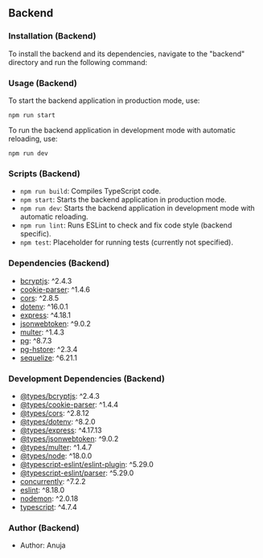 ## Backend

### Installation (Backend)

To install the backend and its dependencies, navigate to the "backend" directory and run the following command:


### Usage (Backend)

To start the backend application in production mode, use:
```
npm run start
```

To run the backend application in development mode with automatic reloading, use:
```
npm run dev
```

### Scripts (Backend)

- `npm run build`: Compiles TypeScript code.
- `npm start`: Starts the backend application in production mode.
- `npm run dev`: Starts the backend application in development mode with automatic reloading.
- `npm run lint`: Runs ESLint to check and fix code style (backend specific).
- `npm test`: Placeholder for running tests (currently not specified).

### Dependencies (Backend)

- [bcryptjs](https://www.npmjs.com/package/bcryptjs): ^2.4.3
- [cookie-parser](https://www.npmjs.com/package/cookie-parser): ^1.4.6
- [cors](https://www.npmjs.com/package/cors): ^2.8.5
- [dotenv](https://www.npmjs.com/package/dotenv): ^16.0.1
- [express](https://www.npmjs.com/package/express): ^4.18.1
- [jsonwebtoken](https://www.npmjs.com/package/jsonwebtoken): ^9.0.2
- [multer](https://www.npmjs.com/package/multer): ^1.4.3
- [pg](https://www.npmjs.com/package/pg): ^8.7.3
- [pg-hstore](https://www.npmjs.com/package/pg-hstore): ^2.3.4
- [sequelize](https://www.npmjs.com/package/sequelize): ^6.21.1

### Development Dependencies (Backend)

- [@types/bcryptjs](https://www.npmjs.com/package/@types/bcryptjs): ^2.4.3
- [@types/cookie-parser](https://www.npmjs.com/package/@types/cookie-parser): ^1.4.4
- [@types/cors](https://www.npmjs.com/package/@types/cors): ^2.8.12
- [@types/dotenv](https://www.npmjs.com/package/@types/dotenv): ^8.2.0
- [@types/express](https://www.npmjs.com/package/@types/express): ^4.17.13
- [@types/jsonwebtoken](https://www.npmjs.com/package/@types/jsonwebtoken): ^9.0.2
- [@types/multer](https://www.npmjs.com/package/@types/multer): ^1.4.7
- [@types/node](https://www.npmjs.com/package/@types/node): ^18.0.0
- [@typescript-eslint/eslint-plugin](https://www.npmjs.com/package/@typescript-eslint/eslint-plugin): ^5.29.0
- [@typescript-eslint/parser](https://www.npmjs.com/package/@typescript-eslint/parser): ^5.29.0
- [concurrently](https://www.npmjs.com/package/concurrently): ^7.2.2
- [eslint](https://www.npmjs.com/package/eslint): ^8.18.0
- [nodemon](https://www.npmjs.com/package/nodemon): ^2.0.18
- [typescript](https://www.npmjs.com/package/typescript): ^4.7.4

### Author (Backend)

- Author: Anuja